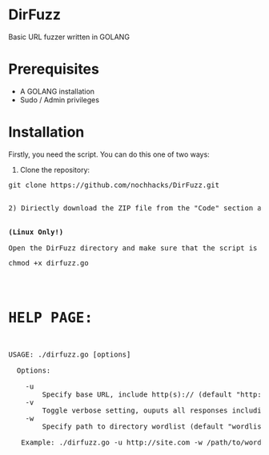 # DirFuzz
Basic URL fuzzer written in GOLANG

# Prerequisites
* A GOLANG installation
* Sudo / Admin privileges

# Installation
Firstly, you need the script. You can do this one of two ways:

1) Clone the repository:

<pre>git clone https://github.com/nochhacks/DirFuzz.git<pre>

2) Diriectly download the ZIP file from the "Code" section above the landing page.


<b>(Linux Only!)</b>

Open the DirFuzz directory and make sure that the script is executable:
<pre>chmod +x dirfuzz.go</pre>

# HELP PAGE:

<pre>USAGE: ./dirfuzz.go [options]
  
  Options:
  
    -u
        Specify base URL, include http(s):// (default "http://X.X.X.X/")
    -v    
        Toggle verbose setting, ouputs all responses including non 200(OK)
    -w
        Specify path to directory wordlist (default "wordlist.txt")

   Example: ./dirfuzz.go -u http://site.com -w /path/to/wordlist.txt -v
</pre>
